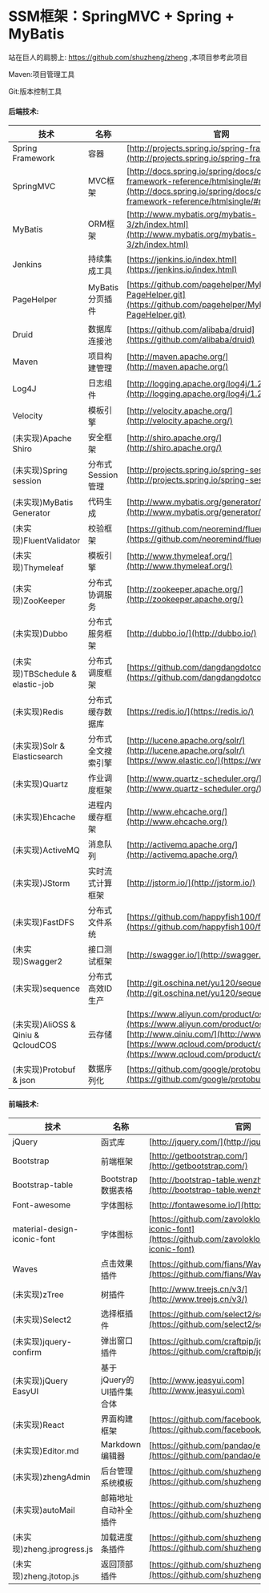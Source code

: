 # SSM框架：SpringMVC + Spring + MyBatis

站在巨人的肩膀上: https://github.com/shuzheng/zheng ,本项目参考此项目

Maven:项目管理工具

Git:版本控制工具



#### 后端技术:
技术 | 名称 | 官网
----|------|----
Spring Framework | 容器  | [http://projects.spring.io/spring-framework/](http://projects.spring.io/spring-framework/)
SpringMVC | MVC框架  | [http://docs.spring.io/spring/docs/current/spring-framework-reference/htmlsingle/#mvc](http://docs.spring.io/spring/docs/current/spring-framework-reference/htmlsingle/#mvc)
MyBatis | ORM框架  | [http://www.mybatis.org/mybatis-3/zh/index.html](http://www.mybatis.org/mybatis-3/zh/index.html)
Jenkins | 持续集成工具  | [https://jenkins.io/index.html](https://jenkins.io/index.html)
PageHelper | MyBatis分页插件  | [https://github.com/pagehelper/Mybatis-PageHelper.git](https://github.com/pagehelper/Mybatis-PageHelper.git)
Druid | 数据库连接池  | [https://github.com/alibaba/druid](https://github.com/alibaba/druid)
Maven | 项目构建管理  | [http://maven.apache.org/](http://maven.apache.org/)
Log4J | 日志组件  | [http://logging.apache.org/log4j/1.2/](http://logging.apache.org/log4j/1.2/)
Velocity | 模板引擎  | [http://velocity.apache.org/](http://velocity.apache.org/)
(未实现)Apache Shiro | 安全框架  | [http://shiro.apache.org/](http://shiro.apache.org/)
(未实现)Spring session | 分布式Session管理  | [http://projects.spring.io/spring-session/](http://projects.spring.io/spring-session/)
(未实现)MyBatis Generator | 代码生成  | [http://www.mybatis.org/generator/index.html](http://www.mybatis.org/generator/index.html)
(未实现)FluentValidator | 校验框架  | [https://github.com/neoremind/fluent-validator](https://github.com/neoremind/fluent-validator)
(未实现)Thymeleaf | 模板引擎  | [http://www.thymeleaf.org/](http://www.thymeleaf.org/)
(未实现)ZooKeeper | 分布式协调服务  | [http://zookeeper.apache.org/](http://zookeeper.apache.org/)
(未实现)Dubbo | 分布式服务框架  | [http://dubbo.io/](http://dubbo.io/)
(未实现)TBSchedule & elastic-job | 分布式调度框架  | [https://github.com/dangdangdotcom/elastic-job](https://github.com/dangdangdotcom/elastic-job)
(未实现)Redis | 分布式缓存数据库  | [https://redis.io/](https://redis.io/)
(未实现)Solr & Elasticsearch | 分布式全文搜索引擎  | [http://lucene.apache.org/solr/](http://lucene.apache.org/solr/) [https://www.elastic.co/](https://www.elastic.co/)
(未实现)Quartz | 作业调度框架  | [http://www.quartz-scheduler.org/](http://www.quartz-scheduler.org/)
(未实现)Ehcache | 进程内缓存框架  | [http://www.ehcache.org/](http://www.ehcache.org/)
(未实现)ActiveMQ | 消息队列  | [http://activemq.apache.org/](http://activemq.apache.org/)
(未实现)JStorm | 实时流式计算框架  | [http://jstorm.io/](http://jstorm.io/)
(未实现)FastDFS | 分布式文件系统  | [https://github.com/happyfish100/fastdfs](https://github.com/happyfish100/fastdfs)
(未实现)Swagger2 | 接口测试框架  | [http://swagger.io/](http://swagger.io/)
(未实现)sequence | 分布式高效ID生产  | [http://git.oschina.net/yu120/sequence](http://git.oschina.net/yu120/sequence)
(未实现)AliOSS & Qiniu & QcloudCOS | 云存储  | [https://www.aliyun.com/product/oss/](https://www.aliyun.com/product/oss/) [http://www.qiniu.com/](http://www.qiniu.com/) [https://www.qcloud.com/product/cos](https://www.qcloud.com/product/cos)
(未实现)Protobuf & json | 数据序列化  | [https://github.com/google/protobuf](https://github.com/google/protobuf)


#### 前端技术:
技术 | 名称 | 官网
----|------|----
jQuery | 函式库  | [http://jquery.com/](http://jquery.com/)
Bootstrap | 前端框架  | [http://getbootstrap.com/](http://getbootstrap.com/)
Bootstrap-table | Bootstrap数据表格  | [http://bootstrap-table.wenzhixin.net.cn/](http://bootstrap-table.wenzhixin.net.cn/)
Font-awesome | 字体图标  | [http://fontawesome.io/](http://fontawesome.io/)
material-design-iconic-font | 字体图标  | [https://github.com/zavoloklom/material-design-iconic-font](https://github.com/zavoloklom/material-design-iconic-font)
Waves | 点击效果插件  | [https://github.com/fians/Waves](https://github.com/fians/Waves)
(未实现)zTree | 树插件  | [http://www.treejs.cn/v3/](http://www.treejs.cn/v3/)
(未实现)Select2 | 选择框插件  | [https://github.com/select2/select2](https://github.com/select2/select2)
(未实现)jquery-confirm | 弹出窗口插件  | [https://github.com/craftpip/jquery-confirm](https://github.com/craftpip/jquery-confirm)
(未实现)jQuery EasyUI | 基于jQuery的UI插件集合体  | [http://www.jeasyui.com](http://www.jeasyui.com)
(未实现)React | 界面构建框架  | [https://github.com/facebook/react](https://github.com/facebook/react)
(未实现)Editor.md | Markdown编辑器  | [https://github.com/pandao/editor.md](https://github.com/pandao/editor.md)
(未实现)zhengAdmin | 后台管理系统模板  | [https://github.com/shuzheng/zhengAdmin](https://github.com/shuzheng/zhengAdmin)
(未实现)autoMail | 邮箱地址自动补全插件  | [https://github.com/shuzheng/autoMail](https://github.com/shuzheng/autoMail)
(未实现)zheng.jprogress.js | 加载进度条插件  | [https://github.com/shuzheng/zheng.jprogress.js](https://github.com/shuzheng/zheng.jprogress.js)
(未实现)zheng.jtotop.js | 返回顶部插件  | [https://github.com/shuzheng/zheng.jtotop.js](https://github.com/shuzheng/zheng.jtotop.js)

